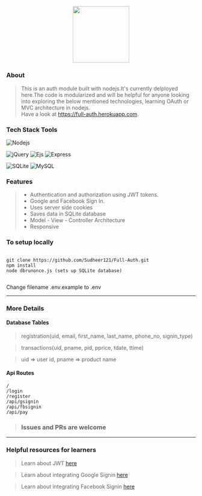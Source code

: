<h2>  <h2>
  
<div align="center">
<img src="https://i.imgur.com/Ves9CKQ.png" width="150" height="150"/>
</div>

<h3> About </h3> 

  > This is an auth module built with nodejs.It's currently delployed here.The code is modularized and will be helpful for anyone looking into exploring the below mentioned technologies, learning OAuth or MVC architecture in nodejs.  
  > Have a look at https://full-auth.herokuapp.com.
  
<h3> Tech Stack Tools </h3>
  
  <img alt="Nodejs" src="https://img.shields.io/badge/Nodejs-brigthgreen?style=plastic&logo=Node.js" />
  
  <img alt="jQuery" src="https://img.shields.io/badge/jQuery-orange?style=plastic&logo=jQuery" /> <img alt="Ejs" src="https://img.shields.io/badge/Ejs-orange?style=plastic" /> <img alt="Express" src="https://img.shields.io/badge/Express-orange?style=plastic" />
  
  <img alt="SQLite" src="https://img.shields.io/badge/SQLite-grey?style=plastic&logo=SQLite" /> <img alt="MySQL" src="https://img.shields.io/badge/MySQL-grey?style=plastic&logo=MySQL" />
  
<h3> Features </h3>

> <ul> 
> <li> Authentication and authorization using JWT tokens. </li> 
> <li> Google and Facebook Sign In. </li>
> <li> Uses server side cookies </li>
> <li> Saves data in SQLite database </li> 
> <li> Model - View - Controller Architecture </li> 
> <li> Responsive </li>
> </ul>

<h3> To setup locally </h3>
  
```

git clone https://github.com/Sudheer121/Full-Auth.git
npm install 
node dbrunonce.js (sets up SQLite database)
  
```
Change filename .env.example to .env 

<hr> 

<h3> More Details </h3> 

<h4> Database Tables </h4> 
  
> registration(uid, email, first_name, last_name, phone_no, signin_type)

> transactions(uid, pname, pid, pprice, tdate, ttime)

> uid => user id, pname => product name 

<h4> Api Routes </h4> 
 
 ```
 / 
 /login
 /register
 /api/gsignin
 /api/fbsignin
 /api/pay
 
 ```
 > <h3> Issues and PRs are welcome </h3> 
 
 <hr>
 
 <h3> Helpful resources for learners </h3> 
 
 > Learn about JWT <a href = "https://stackabuse.com/authentication-and-authorization-with-jwts-in-express-js"> here </a>
 
 > Learn about integrating Google Signin <a href="https://developers.google.com/identity/sign-in/web/sign-in"> here </a> 
 
 > Learn about integrating Facebook Signin <a href="https://developers.facebook.com/docs/facebook-login/web/"> here </a>  
 
 
